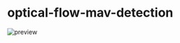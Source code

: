 # optical-flow-mav-detection

![preview](https://ci.tno.nl/gitlab/erik.vroon-tno/optical-flow-mav-detection/-/raw/master/media/preview.png)